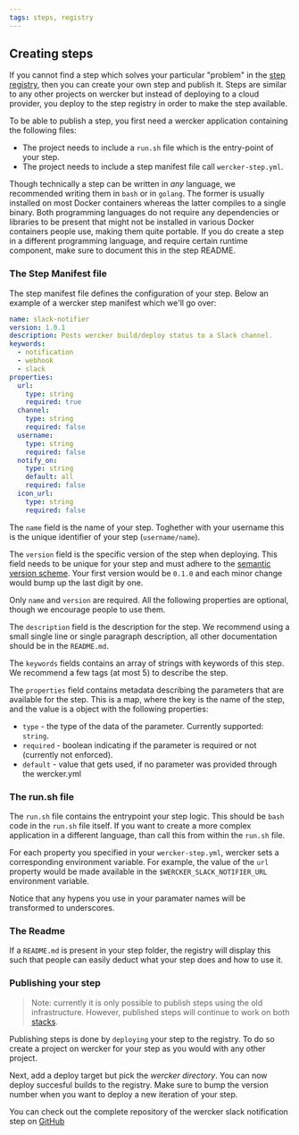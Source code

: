 ```yaml
---
tags: steps, registry
---
```


## Creating steps

If you cannot find a step which solves your particular "problem" in the
[step registry](/learn/steps/step-registry.html), then you can create
your own step and publish it. Steps are similar to any other projects on
wercker but instead of deploying to a cloud provider, you deploy to the
step registry in order to make the step available.

To be able to publish a step, you first need a wercker application containing
the following files:

* The project needs to include a `run.sh` file which is the entry-point of your
step.
* The project needs to include a step manifest file call `wercker-step.yml`.

Though technically a step can be written in *any* language, we
recommended writing them in `bash` or in `golang`. The former is usually
installed on most Docker containers whereas the latter compiles to a
single binary. Both programming languages do not require any
dependencies or libraries to be present that might not be installed in
various Docker containers people use, making them quite portable. If you
do create a step in a different programming language, and require certain
runtime component, make sure to document this in the step README.

### The Step Manifest file

The step manifest file defines the configuration of your step. Below an example
of a wercker step manifest which we'll go over:

```yaml
name: slack-notifier
version: 1.0.1
description: Posts wercker build/deploy status to a Slack channel.
keywords:
  - notification
  - webhook
  - slack
properties:
  url:
    type: string
    required: true
  channel:
    type: string
    required: false
  username:
    type: string
    required: false
  notify_on:
    type: string
    default: all
    required: false
  icon_url:
    type: string
    required: false
```

The `name` field is the name of your step. Toghether with your username this is
the unique identifier of your step (`username/name`).

The `version` field is the specific version of the step when deploying. This
field needs to be unique for your step and must adhere to the [semantic version
scheme](http://semver.org). Your first version would be `0.1.0` and each minor
change would bump up the last digit by one. 

Only `name` and `version` are required. All the following properties are
optional, though we encourage people to use them.

The `description` field is the description for the step. We recommend using a
small single line or single paragraph description, all other documentation
should be in the `README.md`.

The `keywords` fields contains an array of strings with keywords of this step.
We recommend a few tags (at most 5) to describe the step.

The `properties` field contains metadata describing the parameters that are
available for the step. This is a map, where the key is the name of the step,
and the value is a object with the following properties:

- `type` - the type of the data of the parameter. Currently supported: `string`.
- `required` - boolean indicating if the parameter is required or not (currently
 not enforced).
- `default` - value that gets used, if no parameter was provided through the
wercker.yml

### The run.sh file

The `run.sh` file contains the entrypoint your step logic. This should be
`bash` code in the `run.sh` file itself. If you want to create a more complex
application in a different language, than call this from within the `run.sh`
file.

For each property you specified in your `wercker-step.yml`, wercker sets a 
corresponding environment variable. For example, the value of the `url` property
would be made available in the `$WERCKER_SLACK_NOTIFIER_URL` environment variable.

Notice that any hypens you use in your paramater names will be transformed to
underscores.

### The Readme

If a `README.md` is present in your step folder, the registry will display
this such that people can easily deduct what your step does and how to use it.

### Publishing your step

> Note: currently it is only possible to publish steps using the old
infrastructure. However, published steps will continue to work on both
[stacks](/docs/pipelines/stacks.html).

Publishing steps is done by `deploying` your step to the registry. To do so
create a project on wercker for your step as you would with any other project.

Next, add a deploy target but pick the *wercker directory*. You can now deploy
succesful builds to the registry. Make sure to bump the version number when you
want to deploy a new iteration of your step.

You can check out the complete repository of the wercker slack
notification step on [GitHub](https://github.com/wercker/step-slack)
